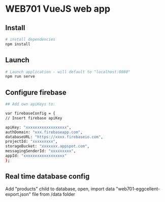 # WEB701 VueJS web app 
## Install

``` bash
# install dependencies
npm install
```

## Launch

``` bash
# Launch application - will default to "localhost:8080"
npm run serve
```

## Configure firebase
``` bash 
## Add own apiKeys to:

var firebaseConfig = {
// Insert firebase apiKey

apiKey: "xxxxxxxxxxxxxxxxxx",
authDomain: "xxx.firebaseapp.com",
databaseURL: "https://xxxx.firebaseio.com",
projectId: "xxxxxxxxx",
storageBucket: "xxxxxxx.appspot.com",
messagingSenderId: "xxxxxxxxx",
appId: "xxxxxxxxxxxxxxxxxx"
};
```

## Real time database config
Add "products" child to database, open, import data "web701-eggcellent-export.json" file from /data folder